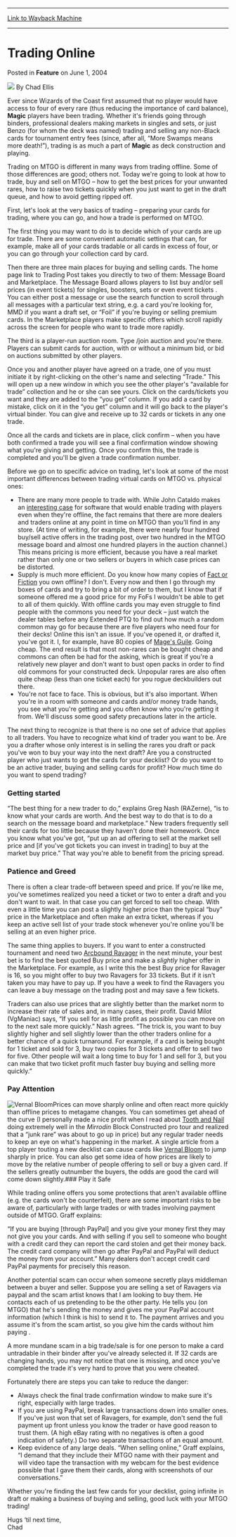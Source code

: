 
---
[Link to Wayback Machine](https://web.archive.org/web/20170904134612/http://magic.wizards.com/en/articles/archive/feature/trading-online-2004-06-01-0)

[_metadata_:wayback_url]:- "http://magic.wizards.com/en/articles/archive/feature/trading-online-2004-06-01-0"
[_metadata_:wayback_raw_url]:- "https://web.archive.org/web/20170904134612id_/http://magic.wizards.com/en/articles/archive/feature/trading-online-2004-06-01-0"
[_metadata_:wayback_capture_timestamp]:- "2017-09-04 13:46:12+00:00"
[_metadata_:description]:- "Ever since Wizards of the Coast first assumed that no player would have access to four of every rare (thus reducing the importance of card balance), Magic players have been trading. Whether it's friends going through binders, professional dealers making markets in singles and sets, or just Benzo (for whom the deck was named) trading and selling any non-Black cards for tournament entry fees (since, after all, “More Swamps means more death!”), trading is as much a part of Magic as deck construction and playing."
[_metadata_:generator]:- "Drupal 7 (http://drupal.org)"
---


Trading Online
==============



 Posted in **Feature**
 on June 1, 2004 






![](https://media.magic.wizards.com/styles/auth_small/public/images/hero/wizardslogo_thumb.jpg)
By Chad Ellis











Ever since Wizards of the Coast first assumed that no player would have access to four of every rare (thus reducing the importance of card balance), **Magic** players have been trading. Whether it's friends going through binders, professional dealers making markets in singles and sets, or just Benzo (for whom the deck was named) trading and selling any non-Black cards for tournament entry fees (since, after all, “More Swamps means more death!”), trading is as much a part of **Magic** as deck construction and playing.

Trading on MTGO is different in many ways from trading offline. Some of those differences are good; others not. Today we're going to look at how to trade, buy and sell on MTGO – how to get the best prices for your unwanted rares, how to raise two tickets quickly when you just want to get in the draft queue, and how to avoid getting ripped off.

First, let's look at the very basics of trading – preparing your cards for trading, where you can go, and how a trade is performed on MTGO.

The first thing you may want to do is to decide which of your cards are up for trade. There are some convenient automatic settings that can, for example, make all of your cards tradable or all cards in excess of four, or you can go through your collection card by card.

Then there are three main places for buying and selling cards. The home page link to Trading Post takes you directly to two of them: Message Board and Marketplace. The Message Board allows players to list buy and/or sell prices (in event tickets) for singles, boosters, sets or even event tickets . You can either post a message or use the search function to scroll through all messages with a particular text string, e.g. a card you're looking for, MMD if you want a draft set, or “Foil” if you're buying or selling premium cards. In the Marketplace players make specific offers which scroll rapidly across the screen for people who want to trade more rapidly.

The third is a player-run auction room. Type /join auction and you're there. Players can submit cards for auction, with or without a minimum bid, or bid on auctions submitted by other players.

Once you and another player have agreed on a trade, one of you must initiate it by right-clicking on the other's name and selecting “Trade.” This will open up a new window in which you see the other player's “available for trade” collection and he or she can see yours. Click on the cards/tickets you want and they are added to the “you get” column. If you add a card by mistake, click on it in the “you get” column and it will go back to the player's virtual binder. You can give and receive up to 32 cards or tickets in any one trade.

Once all the cards and tickets are in place, click confirm – when you have both confirmed a trade you will see a final confirmation window showing what you're giving and getting. Once you confirm this, the trade is completed and you'll be given a trade confirmation number.

Before we go on to specific advice on trading, let's look at some of the most important differences between trading virtual cards on MTGO vs. physical ones:

* There are many more people to trade with. While John Cataldo makes an [interesting case](http://www.starcitygames.com/php/news/expandnews.php?Article=6386) for software that would enable trading with players even when they're offline, the fact remains that there are more dealers and traders online at any point in time on MTGO than you'll find in any store. (At time of writing, for example, there were nearly four hundred buy/sell active offers in the trading post, over two hundred in the MTGO message board and almost one hundred players in the auction channel.) This means pricing is more efficient, because you have a real market rather than only one or two sellers or buyers in which case prices can be distorted.
* Supply is much more efficient. Do you know how many copies of [Fact or Fiction](http://gatherer.wizards.com/Pages/Card/Details.aspx?name=Fact+or+Fiction) you own offline? I don't. Every now and then I go through my boxes of cards and try to bring a bit of order to them, but I know that if someone offered me a good price for my FoFs I wouldn't be able to get to all of them quickly. With offline cards you may even struggle to find people with the commons you need for your deck – just watch the dealer tables before any Extended PTQ to find out how much a random common may go for because there are five players who need four for their decks! Online this isn't an issue. If you've opened it, or drafted it, you've got it. I, for example, have 80 copies of [Mage's Guile](http://gatherer.wizards.com/Pages/Card/Details.aspx?name=Mage%27s+Guile). Going cheap. The end result is that most non-rares can be bought cheap and commons can often be had for the asking, which is great if you're a relatively new player and don't want to bust open packs in order to find old commons for your constructed deck. Unpopular rares are also often quite cheap (less than one ticket each) for you rogue deckbuilders out there.
* You're not face to face. This is obvious, but it's also important. When you're in a room with someone and cards and/or money trade hands, you see what you're getting and you often know who you're getting it from. We'll discuss some good safety precautions later in the article.

The next thing to recognize is that there is no one set of advice that applies to all traders. You have to recognize what kind of trader you want to be. Are you a drafter whose only interest is in selling the rares you draft or pack you've won to buy your way into the next draft? Are you a constructed player who just wants to get the cards for your decklist? Or do you want to be an active trader, buying and selling cards for profit? How much time do you want to spend trading?

### Getting started

“The best thing for a new trader to do,” explains Greg Nash (RAZerne), “is to know what your cards are worth. And the best way to do that is to do a search on the message board and marketplace.” New traders frequently sell their cards for too little because they haven't done their homework. Once you know what you've got, “put up an ad offering to sell at the market sell price and [if you've got tickets you can invest in trading] to buy at the market buy price.” That way you're able to benefit from the pricing spread.

### Patience and Greed

There is often a clear trade-off between speed and price. If you're like me, you've sometimes realized you need a ticket or two to enter a draft and you don't want to wait. In that case you can get forced to sell too cheap. With even a little time you can post a slightly higher price than the typical “buy” price in the Marketplace and often make an extra ticket, whereas if you keep an active sell list of your trade stock whenever you're online you'll be selling at an even higher price.

The same thing applies to buyers. If you want to enter a constructed tournament and need two [Arcbound Ravager](http://gatherer.wizards.com/Pages/Card/Details.aspx?name=Arcbound+Ravager) in the next minute, your best bet is to find the best quoted Buy price and make a *slightly* higher offer in the Marketplace. For example, as I write this the best Buy price for Ravager is 16, so you might offer to buy two Ravagers for 33 tickets. But if it isn't taken you may have to pay up. If you have a week to find the Ravagers you can leave a buy message on the trading post and may save a few tickets.

Traders can also use prices that are slightly better than the market norm to increase their rate of sales and, in many cases, their profit. David Milot (VgManiac) says, “If you sell for as little profit as possible you can move on to the next sale more quickly.” Nash agrees. “The trick is, you want to buy slightly higher and sell slightly lower than the other traders online for a better chance of a quick turnaround. For example, if a card is being bought for 1 ticket and sold for 3, buy two copies for 3 tickets and offer to sell two for five. Other people will wait a long time to buy for 1 and sell for 3, but you can make that two ticket profit much faster buy buying and selling more quickly.”

### Pay Attention

![Vernal Bloom](http://gatherer.wizards.com/Handlers/Image.ashx?type=card&name=Vernal+Bloom)Prices can move sharply online and often react more quickly than offline prices to metagame changes. You can sometimes get ahead of the curve (I personally made a nice profit when I read about [Tooth and Nail](http://gatherer.wizards.com/Pages/Card/Details.aspx?name=Tooth+and+Nail) doing extremely well in the *Mirrodin* Block Constructed pro tour and realized that a “junk rare” was about to go up in price) but any regular trader needs to keep an eye on what's happening in the market. A single article from a top player touting a new decklist can cause cards like [Vernal Bloom](http://gatherer.wizards.com/Pages/Card/Details.aspx?name=Vernal+Bloom) to jump sharply in price. You can also get some idea of how prices are likely to move by the relative number of people offering to sell or buy a given card. If the sellers greatly outnumber the buyers, the odds are good the card will come down slightly.### Play it Safe

While trading online offers you some protections that aren't available offline (e.g. the cards won't be counterfeit), there are some important risks to be aware of, particularly with large trades or with trades involving payment outside of MTGO. Graff explains:

“If you are buying [through PayPal] and you give your money first they may not give you your cards. And with selling if you sell to someone who bought with a credit card they can report the card stolen and get their money back. The credit card company will then go after PayPal and PayPal will deduct the money from your account.” Many dealers don't accept credit card PayPal payments for precisely this reason.

Another potential scam can occur when someone secretly plays middleman between a buyer and seller. Suppose you are selling a set of Ravagers via paypal and the scam artist knows that I am looking to buy them. He contacts each of us pretending to be the other party. He tells you (on MTGO) that he's sending the money and gives me your PayPal account information (which I think is his) to send it to. The payment arrives and you assume it's from the scam artist, so you give him the cards without him paying .

A more mundane scam in a big trade/sale is for one person to make a card untradable in their binder after you've already selected it. If 32 cards are changing hands, you may not notice that one is missing, and once you've completed the trade it's very hard to prove that you were cheated.

Fortunately there are steps you can take to reduce the danger:

* Always check the final trade confirmation window to make sure it's right, especially with large trades.
* If you are using PayPal, break large transactions down into smaller ones. If you've just won that set of Ravagers, for example, don't send the full payment up front unless you know the trader or have good reason to trust them. (A high eBay rating with no negatives is often a good indication of safety.) Do two separate transactions of an equal amount.
* Keep evidence of any large deals. “When selling online,” Graff explains, “I demand that they include their MTGO name with their payment and will video tape the transaction with my webcam for the best evidence possible that I gave them their cards, along with screenshots of our conversations.”

Whether you're finding the last few cards for your decklist, going infinite in draft or making a business of buying and selling, good luck with your MTGO trading!

Hugs ‘til next time,  
 Chad







